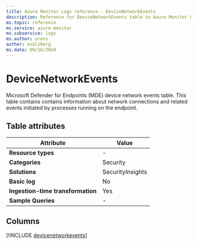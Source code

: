 ```yaml
---
title: Azure Monitor Logs reference - DeviceNetworkEvents
description: Reference for DeviceNetworkEvents table in Azure Monitor Logs.
ms.topic: reference
ms.service: azure-monitor
ms.subservice: logs
ms.author: orens
author: osalzberg
ms.date: 09/16/2024
---
```


# DeviceNetworkEvents

Microsoft Defender for Endpoints (MDE) device network events table. This table contains contains information about network connections and related events initiated by processes running on the endpoint.


## Table attributes

|Attribute|Value|
|---|---|
|**Resource types**|-|
|**Categories**|Security|
|**Solutions**| SecurityInsights|
|**Basic log**|No|
|**Ingestion-time transformation**|Yes|
|**Sample Queries**|-|



## Columns
  
[!INCLUDE [devicenetworkevents](~/reusable-content/ce-skilling/azure/includes/azure-monitor/reference/tables/devicenetworkevents-include.md)]
